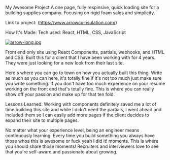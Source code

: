 My Awesome Project
A one page, fully respinsive, quick loading site for a building supplies company. Focusing on rigid foam sales and simplicity.

Link to project: (https://www.arrowcoinsulation.com/)

How It's Made:
Tech used: React, HTML, CSS, JavaScript

[![arrow-long.jpg](https://i.postimg.cc/DfQJB1df/arrow-long.jpg)](https://postimg.cc/Wt314FHx)

Front end only site using React Components, partials, webhooks, and HTML and CSS. Built this for a client that I have been working with for 4 years. They were just looking for a new look from their last site. 

Here's where you can go to town on how you actually built this thing. Write as much as you can here, it's totally fine if it's not too much just make sure you write something. If you don't have too much experience on your resume working on the front end that's totally fine. This is where you can really show off your passion and make up for that ten fold.

Lessons Learned:
Working with components definitely saved me a lot of time building this site and while I didn't need the partials, I went ahead and included them so I can easily add more pages if the client decides to expand their site to multiple pages.

No matter what your experience level, being an engineer means continuously learning. Every time you build something you always have those whoa this is awesome or fuck yeah I did it! moments. This is where you should share those moments! Recruiters and interviewers love to see that you're self-aware and passionate about growing.
